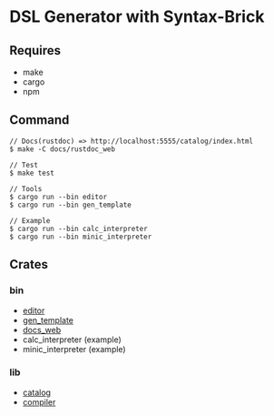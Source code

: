 # DSL Generator with Syntax-Brick

## Requires

- make
- cargo
- npm

## Command

```
// Docs(rustdoc) => http://localhost:5555/catalog/index.html
$ make -C docs/rustdoc_web

// Test
$ make test

// Tools
$ cargo run --bin editor
$ cargo run --bin gen_template

// Example
$ cargo run --bin calc_interpreter
$ cargo run --bin minic_interpreter
```

## Crates

### bin

- [editor](./src/editor/README.md)
- [gen_template](./src/gen_template/README.md)
- [docs_web](./docs/web/README.md)
- calc_interpreter (example)
- minic_interpreter (example)

### lib

- [catalog](./catalog/README.md)
- [compiler](./compiler/README.md)
